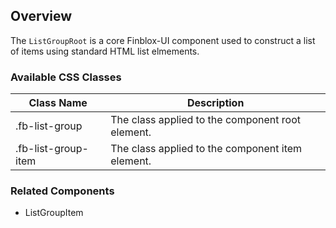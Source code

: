 ## Overview
 The `ListGroupRoot` is a core Finblox-UI component used to construct a list of items using standard HTML list elmements.
 

 ### Available CSS Classes

| Class Name | Description |
| ---------- | ----------- |
| .fb-list-group | The class applied to the component root element. |
| .fb-list-group-item | The class applied to the component item element. |


 ### Related Components
  - ListGroupItem
